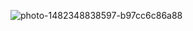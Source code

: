 ![photo-1482348838597-b97cc6c86a88](https://github.com/user-attachments/assets/b6899940-c455-4d53-83cc-f02295e8b3c0)
